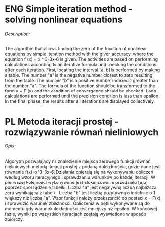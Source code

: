 # ENG Simple iteration method - solving nonlinear equations
###### Description:
The algorithm that allows finding the zero of the function of nonlinear equations by simple iteration method with the given accuracy, where the equation f (x) = x ^ 3-3x-6 is given. The activities are based on performing calculations according to an iterative formula and checking the conditions after each iteration. First, locating the interval [a, b] is performed by making a table. The number "a" is the negative number closest to zero resulting from the table. The number "b" is a positive number indexed 1 greater than the number "a". The formula of the function should be transformed to the form x = F (x) and the condition of convergence should be checked. Loop calculations are performed until the precision condition is less than epsilon. In the final phase, the results after all iterations are displayed collectively.

# PL Metoda iteracji prostej - rozwiązywanie równań nieliniowych
###### Opis:
Algorytm pozwalający na znalezienie miejsca zerowego funkcji równań nieliniowych metodą iteracji prostej z podaną dokładnością, gdzie dane jest równanie f(x)=x^3-3x-6. Działania opierają się na wykonywaniu obliczeń według wzoru iteracyjnego i sprawdzaniu warunków po każdej iteracji. W pierwszej kolejności wykonywane jest zlokalizowanie przedziału [a,b] poprzez sporządzenie tabelki. Liczba "a" jest negatywną liczbą najbliższa zeru wynikająca z tabelki. Liczba "b" jest liczbą pozytywną o indeksie o 1 większy niż liczba "a". Wzór funkcji należy przekształcić do postaci x = F(x) i sprawdzić warunek zbieżności. Obliczenia w pętli wykonywane są do momentu gdy warunek dokładności jest mniejszy niż epsilon. W końcowej fazie, wyniki po wszystkich iteracjach zostają wyświetlone w sposób zbiorczy.
